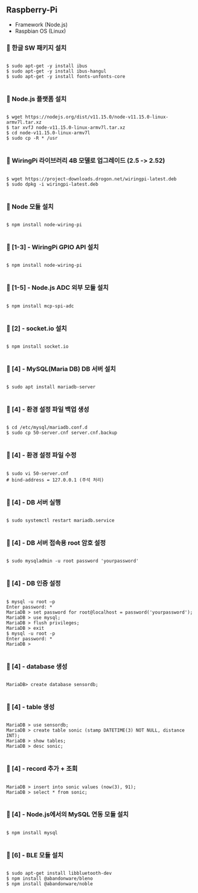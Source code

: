 ## Raspberry-Pi

* Framework (Node.js)
* Raspbian OS (Linux)

### :floppy_disk: 한글 SW 패키지 설치

<pre>
<code>
$ sudo apt-get -y install ibus
$ sudo apt-get -y install ibus-hangul
$ sudo apt-get -y install fonts-unfonts-core
</code>
</pre>

### :floppy_disk: Node.js 플랫폼 설치

<pre>
<code>
$ wget https://nodejs.org/dist/v11.15.0/node-v11.15.0-linux-armv7l.tar.xz
$ tar xvfJ node-v11.15.0-linux-armv7l.tar.xz
$ cd node-v11.15.0-linux-armv7l
$ sudo cp -R * /usr
</code>
</pre>

### :floppy_disk: WiringPi 라이브러리 4B 모델로 업그레이드 (2.5 -> 2.52)

<pre>
<code>
$ wget https://project-downloads.drogon.net/wiringpi-latest.deb
$ sudo dpkg -i wiringpi-latest.deb
</code>
</pre>

### :floppy_disk: Node 모듈 설치

<pre>
<code>
$ npm install node-wiring-pi
</code>
</pre>

### :floppy_disk: [1-3] - WiringPi GPIO API 설치

<pre>
<code>
$ npm install node-wiring-pi
</code>
</pre>

### :floppy_disk: [1-5] - Node.js ADC 외부 모듈 설치

<pre>
<code>
$ npm install mcp-spi-adc
</code>
</pre>

### :floppy_disk: [2] - socket.io 설치

<pre>
<code>
$ npm install socket.io
</code>
</pre>

### :floppy_disk: [4] - MySQL(Maria DB) DB 서버 설치

<pre>
<code>
$ sudo apt install mariadb-server
</code>
</pre>

### :floppy_disk: [4] - 환경 설정 파일 백업 생성

<pre>
<code>
$ cd /etc/mysql/mariadb.conf.d
$ sudo cp 50-server.cnf server.cnf.backup
</code>
</pre>

### :floppy_disk: [4] - 환경 설정 파일 수정

<pre>
<code>
$ sudo vi 50-server.cnf 
# bind-address = 127.0.0.1 (주석 처리)
</code>
</pre>

### :floppy_disk: [4] - DB 서버 실행

<pre>
<code>
$ sudo systemctl restart mariadb.service
</code>
</pre>

### :floppy_disk: [4] - DB 서버 접속용 root 암호 설정

<pre>
<code>
$ sudo mysqladmin -u root password 'yourpassword'
</code>
</pre>

### :floppy_disk: [4] - DB 인증 설정

<pre>
<code>
$ mysql -u root –p
Enter password: *
MariaDB > set password for root@localhost = password('yourpassword');
MariaDB > use mysql;
MariaDB > flush privileges;
MariaDB > exit
$ mysql -u root -p
Enter password: *
MariaDB >
</code>
</pre>

### :floppy_disk: [4] - database 생성

<pre>
<code>
MariaDB> create database sensordb;
</code>
</pre>

### :floppy_disk: [4] - table 생성

<pre>
<code>
MariaDB > use sensordb;
MariaDB > create table sonic (stamp DATETIME(3) NOT NULL, distance INT);
MariaDB > show tables;
MariaDB > desc sonic;
</code>
</pre>

### :floppy_disk: [4] - record 추가 + 조회

<pre>
<code>
MariaDB > insert into sonic values (now(3), 91);
MariaDB > select * from sonic;
</code>
</pre>

### :floppy_disk: [4] - Node.js에서의 MySQL 연동 모듈 설치

<pre>
<code>
$ npm install mysql
</code>
</pre>

### :floppy_disk: [6] - BLE 모듈 설치
<pre>
<code>
$ sudo apt-get install libbluetooth-dev
$ npm install @abandonware/bleno
$ npm install @abandonware/noble
</code>
</pre>
